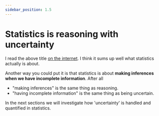```yaml
---
sidebar_position: 1.5
---
```


# Statistics is reasoning with uncertainty

I read the above title [on the internet](https://www.johndcook.com/blog/2020/03/30/reasoning-under-uncertainty/).  I
think it sums up well what statistics actually is about.

Another way you could put it is that statistics is about **making inferences when we have incomplete information**.
After all

- "making inferences" is the same thing as reasoning.
- "having incomplete information" is the same thing as being uncertain.

In the next sections we will investigate how 'uncertainty' is handled and quantified in statistics.
